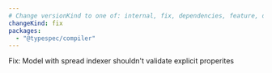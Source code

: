 ```yaml
---
# Change versionKind to one of: internal, fix, dependencies, feature, deprecation, breaking
changeKind: fix
packages:
  - "@typespec/compiler"
---
```


Fix: Model with spread indexer shouldn't validate explicit properites
